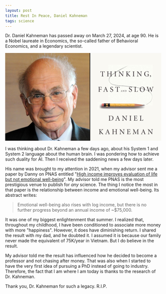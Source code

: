```yaml
---
layout: post
title: Rest In Peace, Daniel Kahneman
tags: science
---
```


Dr. Daniel Kahneman has passed away on March 27, 2024, at age 90. He is a Nobel laureate in Economics, the so-called father of Behavioral Economics, and a legendary scientist.

![Danny and his book](image.png)

I was thinking about Dr. Kahneman a few days ago, about his System 1 and System 2 language about the human brain. I was pondering how to achieve such duality for AI. Then I received the saddening news a few days later.

His name was brought to my attention in 2021, when my advisor sent me a paper by Danny on PNAS entitled "[High income improves evaluation of life but not emotional well-being](https://www.pnas.org/doi/10.1073/pnas.1011492107)". My advisor told me PNAS is the most prestigious venue to publish for *any* science. The thing I notice the most in that paper is the relationship between income and emotional well-being. Its abstract writes:
> Emotional well-being also rises with log income, but there is no further progress beyond an annual income of ~$75,000.

It was one of my biggest enlightenment that summer. I realized that, throughout my childhood, I have been conditioned to associate more money with more "happiness". However, it does have diminishing return. I shared the result with my dad, and he doubted it. I assumed it is because our family never made the equivalent of 75K/year in Vietnam. But I do believe in the result.

My advisor told me the result has influenced how he decided to become a professor and not chasing after money. That was also when I started to have the very first idea of pursuing a PhD instead of going to industry. Therefore, the fact that I am where I am today is thanks to the research of Dr. Kahneman.

Thank you, Dr. Kahneman for such a legacy. R.I.P.